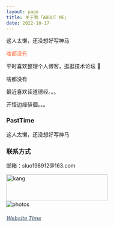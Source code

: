 ```yaml
---
layout: page
title: 关于我「ABOUT ME」 
date: 2022-10-17
---
```


这人太懒，还没想好写神马

<!-- <a href="/photos/" target="_blank"><img src="https://robotkang-1257995526.cos.ap-chengdu.myqcloud.com/%E5%A4%A9%E7%AD%96.png" width="150" height="150" alt="photos"/></a> -->

<!-- 
一个<span style="text-decoration: line-through">刚刚走出</span>已出走四年多象牙塔的 Maker。
<!-- <a href="/Mr.Kang_Developer/" target="_blank" style="text-decoration:none">「我的简历」</a> -->

<div style="color:#FF6633">
<p>	
啥都没有
</p>

</div>

<p>
平时喜欢整理个人博客，逛逛技术论坛 💯 
<p>
啥都没有

<div>
<p>
最近喜欢读道德经。。。       
<p>
开悟边缘徘徊。。。      
</p>


<h3> PastTime</h3>   

这人太懒，还没想好写神马
</p>


<h3> 联系方式 </h3>         
<script>
	function mousemethod(op,imgid){
	document.getElementById(imgid).style.display=op;
	}
</script>

<p>邮箱：sluo198912@163.com
	<!--a href="#" onmouseover="mousemethod('block','img2')" onmouseout="mousemethod('none','img2')" style="color:#008B00;text-decoration:none">公众号：蒙古海军船长</a><img id="img2" src="https://robotkang-1257995526.cos.ap-chengdu.myqcloud.com/kanggzh.png" style="display:none;" width="128" height="128" -->
<div class="divcss5-right">
	<a href="https://robotkang.cc" target="_blank"><img src="https://robotkang-1257995526.cos.ap-chengdu.myqcloud.com/image/logo/robotkang.png
" width="270" height="71" alt="kang"/></a>
</div>                      
       
<!--a href="/Mr.Kang_Developer/" target="_blank"><img src="https://robotkang-1257995526.cos.ap-chengdu.myqcloud.com/image/resume_pic.png" width="100%" height="auto" alt="photos" display="block"/></a--> 

<img src="https://robotkang-1257995526.cos.ap-chengdu.myqcloud.com/image/0000001.webp" wwidth="100%" height="auto" alt="photos"/>          
        

<a href="/lovekang/" style="color:#708090"  target="_blank"> <h5>Website Time</h5></a>  

